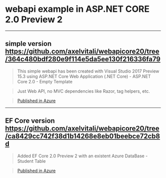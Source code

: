 # webapi example in ASP.NET CORE 2.0 Preview 2

------

## simple version https://github.com/axelvitali/webapicore20/tree/364c480bdf280e9f114e5da5ee130f216336fa79

> This simple webapi has been created with Visual Studio 2017 Preview 15.3 using ASP.NET Core Web Application (.NET Core) \- ASP.NET Core 2.0 \- Empty Template

> Just Web API, no MVC dependencies like Razor, tag helpers, etc.

> [Published in Azure](http://webapicore20.azurewebsites.net/api/values/GetSomeJson)

------

## EF Core version https://github.com/axelvitali/webapicore20/tree/ca8429cc742f38d1b14268e8eb01beebce72cb8d

> Added EF Core 2.0 Preview 2 with an existent Azure DataBase - Student Table

> [Published in Azure](http://webapicore20.azurewebsites.net/api/Students/GetStudents)

